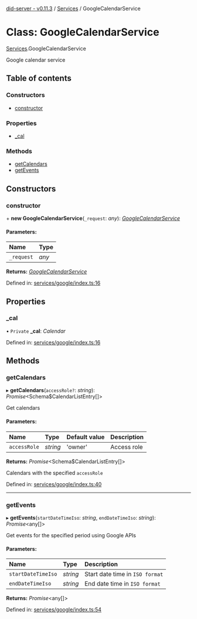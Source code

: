 [did-server - v0.11.3](../README.md) / [Services](../modules/services.md) / GoogleCalendarService

# Class: GoogleCalendarService

[Services](../modules/services.md).GoogleCalendarService

Google calendar service

## Table of contents

### Constructors

- [constructor](services.googlecalendarservice.md#constructor)

### Properties

- [\_cal](services.googlecalendarservice.md#_cal)

### Methods

- [getCalendars](services.googlecalendarservice.md#getcalendars)
- [getEvents](services.googlecalendarservice.md#getevents)

## Constructors

### constructor

\+ **new GoogleCalendarService**(`_request`: *any*): [*GoogleCalendarService*](services.googlecalendarservice.md)

#### Parameters:

Name | Type |
:------ | :------ |
`_request` | *any* |

**Returns:** [*GoogleCalendarService*](services.googlecalendarservice.md)

Defined in: [services/google/index.ts:16](https://github.com/Puzzlepart/did/blob/dev/server/services/google/index.ts#L16)

## Properties

### \_cal

• `Private` **\_cal**: *Calendar*

Defined in: [services/google/index.ts:16](https://github.com/Puzzlepart/did/blob/dev/server/services/google/index.ts#L16)

## Methods

### getCalendars

▸ **getCalendars**(`accessRole?`: *string*): *Promise*<Schema$CalendarListEntry[]\>

Get calendars

#### Parameters:

Name | Type | Default value | Description |
:------ | :------ | :------ | :------ |
`accessRole` | *string* | 'owner' | Access role   |

**Returns:** *Promise*<Schema$CalendarListEntry[]\>

Calendars with the specified `accessRole`

Defined in: [services/google/index.ts:40](https://github.com/Puzzlepart/did/blob/dev/server/services/google/index.ts#L40)

___

### getEvents

▸ **getEvents**(`startDateTimeIso`: *string*, `endDateTimeIso`: *string*): *Promise*<any[]\>

Get events for the specified period using Google APIs

#### Parameters:

Name | Type | Description |
:------ | :------ | :------ |
`startDateTimeIso` | *string* | Start date time in `ISO format`   |
`endDateTimeIso` | *string* | End date time in `ISO format`    |

**Returns:** *Promise*<any[]\>

Defined in: [services/google/index.ts:54](https://github.com/Puzzlepart/did/blob/dev/server/services/google/index.ts#L54)
